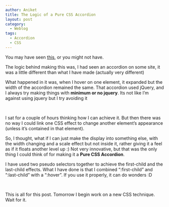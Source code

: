 ```yaml
---
author: Aniket
title: The Logic of a Pure CSS Accordion
layout: post
category:
  - Weblog
tags:
  - Accordion
  - CSS
---
```

You may have seen [this][1], or you might not have.

The logic behind making this was, I had seen an accordion on some site, it was a little different than what I have made (actually very different)

What happened in it was, when I hover on one element, it expanded but the width of the accordion remained the same. That accordion used jQuery, and I always try making things with **minimum or no jquery**. Its not like I’m against using jquery but I try avoiding it

 



I sat for a couple of hours thinking how I can achieve it. But then there was no way I could link one CSS effect to change another element’s appearance (unless it’s contained in that element).

So, I thought, what if I can just make the display into something else, with the width changing and a scale effect but not inside it, rather giving it a feel as if it floats another level up :) Not very innovative, but that was the only thing I could think of for making it a **Pure CSS Accordion**.

I have used two pseudo selectors together to achieve the first-child and the last-child effects. What I have done is that I combined “:first-child” and “:last-child” with a “:hover”. If you use it properly, it can do wonders :D

 

This is all for this post. Tomorrow I begin work on a new CSS technique. Wait for it.

 [1]: https://developer.mozilla.org/en-US/demos/detail/pure-css-accordion/launch "Pure CSS Accordion"